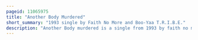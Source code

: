 ```yaml
---
pageid: 11065975
title: "Another Body Murdered"
short_summary: "1993 single by Faith No More and Boo-Yaa T.R.I.B.E."
description: "Another Body murdered is a single from 1993 by faith no more and boo-yaa T. R. I. B. E. Taken from the Soundtrack Album for the Film Judgment Night. The Brainchild of Cypress Hill's Manager happy walters the Soundtrack paired Rock and hip-hop Acts on each of its Songs faith no more sought out the american-samoan Boo-Ya. R. I. B. E. After becoming interested in Samoan a Capella Singing. Another Body murdered has received mixed Reactions from Music Critics with some seeing it as a Harbinger of later Acts such as Korn or limp Bizkit and Others comparing it unfavourably to public Enemy and Anthrax'."
---
```


